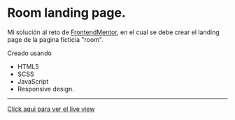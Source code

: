 # Room landing page.

Mi solución al reto de [FrontendMentor](https://www.frontendmentor.io/challenges/room-homepage-BtdBY_ENq), en el cual se debe crear el landing page de la pagina ficticia "room".

Creado usando
  - HTML5
  - SCSS
  - JavaScript
  - Responsive design.
<hr>

[Click aqui para ver el live view](https://lamaolo.github.io/room-landingpage/)
